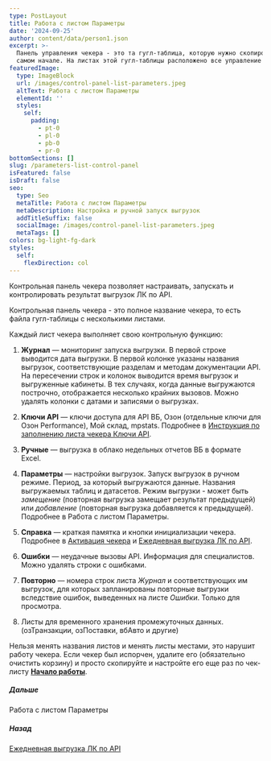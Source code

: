 ```yaml
---
type: PostLayout
title: Работа с листом Параметры
date: '2024-09-25'
author: content/data/person1.json
excerpt: >-
  Панель управления чекера - это та гугл-таблица, которую нужно скопировать в
  самом начале. На листах этой гугл-таблицы расположено все управление чекером →
featuredImage:
  type: ImageBlock
  url: /images/control-panel-list-parameters.jpeg
  altText: Работа с листом Параметры
  elementId: ''
  styles:
    self:
      padding:
        - pt-0
        - pl-0
        - pb-0
        - pr-0
bottomSections: []
slug: /parameters-list-control-panel
isFeatured: false
isDraft: false
seo:
  type: Seo
  metaTitle: Работа с листом Параметры
  metaDescription: Настройка и ручной запуск выгрузок
  addTitleSuffix: false
  socialImage: /images/control-panel-list-parameters.jpeg
  metaTags: []
colors: bg-light-fg-dark
styles:
  self:
    flexDirection: col
---
```

Контрольная панель чекера позволяет настраивать, запускать и контролировать результат выгрузок ЛК по API.

Контрольная панель чекера - это полное название чекера, то есть файла гугл-таблицы с несколькими листами.

Каждый лист чекера выполняет свою контрольную функцию:

1.  **Журнал** — мониторинг запуска выгрузки. В первой строке выводится дата выгрузки. В первой колонке указаны названия выгрузок, соответствующие разделам и методам документации API. На пересечении строк и колонок выводится время выгрузок и выгруженные кабинеты. В тех случаях, когда данные выгружаются построчно, отображается несколько крайних вызовов.
    Можно удалять колонки с датами и записями о выгрузках.

2.  **Ключи API** — ключи доступа для API ВБ, Озон (отдельные ключи для Озон Performance), Мой склад, mpstats. Подробнее в [Инструкция по заполнению листа чекера Ключи API](/blog/fill-out-api-keys-form/).

3.  **Ручные** — выгрузка в облако недельных отчетов ВБ в формате Excel.

4.  **Параметры** — настройки выгрузок. Запуск выгрузок в ручном режиме. Период, за который выгружаются данные. Названия выгружаемых таблиц и датасетов. Режим выгрузки - может быть *замещение* (повторная выгрузка замещает результат предыдущей) или *добавление* (повторная выгрузка добавляется к предыдущей). Подробнее в Работа с листом Параметры.

5.  **Справка** — краткая памятка и кнопки инициализации чекера. Подробнее в [Активация чекера](/blog/google-script-authorization/) и [Ежедневная выгрузка ЛК по API](/blog/everyday-upload-turn-on/).

6.  **Ошибки** — неудачные вызовы API. Информация для специалистов. Можно удалять строки с ошибками.

7.  **Повторно** — номера строк листа *Журнал* и соответствующих им выгрузок, для которых запланированы повторные выгрузки вследствие ошибок, выведенных на листе *Ошибки*. Только для просмотра.

8.  Листы для временного хранения промежуточных данных. (озТранзакции, озПоставки, вбАвто и другие)

Нельзя менять названия листов и менять листы местами, это нарушит работу чекера. Если чекер был испорчен, удалите его (обязательно очистить корзину) и просто скопируйте и настройте его еще раз по чек-листу [**Начало работы**](/blog/beginning-of-use/).

##### Дальше

Работа с листом Параметры

##### Назад

[Ежедневная выгрузка ЛК по API](/blog/everyday-upload-turn-on/)
